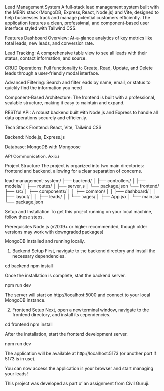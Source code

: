 Lead Management System
A full-stack lead management system built with the MERN stack (MongoDB, Express, React, Node.js) and Vite, designed to help businesses track and manage potential customers efficiently. The application features a clean, professional, and component-based user interface styled with Tailwind CSS.

Features
Dashboard Overview: At-a-glance analytics of key metrics like total leads, new leads, and conversion rate.

Lead Tracking: A comprehensive table view to see all leads with their status, contact information, and source.

CRUD Operations: Full functionality to Create, Read, Update, and Delete leads through a user-friendly modal interface.

Advanced Filtering: Search and filter leads by name, email, or status to quickly find the information you need.

Component-Based Architecture: The frontend is built with a professional, scalable structure, making it easy to maintain and expand.

RESTful API: A robust backend built with Node.js and Express to handle all data operations securely and efficiently.

Tech Stack
Frontend: React, Vite, Tailwind CSS

Backend: Node.js, Express.js

Database: MongoDB with Mongoose

API Communication: Axios

Project Structure
The project is organized into two main directories: frontend and backend, allowing for a clear separation of concerns.

lead-management-system/
├── backend/
│   ├── controllers/
│   ├── models/
│   ├── routes/
│   ├── server.js
│   └── package.json
└── frontend/
    ├── src/
    │   ├── components/
    │   │   ├── common/
    │   │   ├── dashboard/
    │   │   ├── layout/
    │   │   ├── leads/
    │   │   └── pages/
    │   ├── App.jsx
    │   └── main.jsx
    └── package.json

Setup and Installation
To get this project running on your local machine, follow these steps.

Prerequisites
Node.js (v20.19+ or higher recommended, though older versions may work with downgraded packages)

MongoDB installed and running locally.

1. Backend Setup
First, navigate to the backend directory and install the necessary dependencies.

cd backend
npm install

Once the installation is complete, start the backend server.

npm run dev

The server will start on http://localhost:5000 and connect to your local MongoDB instance.

2. Frontend Setup
Next, open a new terminal window, navigate to the frontend directory, and install its dependencies.

cd frontend
npm install

After the installation, start the frontend development server.

npm run dev

The application will be available at http://localhost:5173 (or another port if 5173 is in use).

You can now access the application in your browser and start managing your leads!

This project was developed as part of an assignment from Civil Guruji.